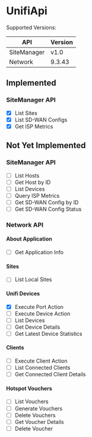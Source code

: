 # UnifiApi

Supported Versions:

| API         | Version |
|-------------|---------|
| SiteManager | v1.0    |
| Network     | 9.3.43  |

## Implemented
### SiteManager API
- [x] List Sites
- [x] List SD-WAN Configs
- [x] Get ISP Metrics

## Not Yet Implemented
### SiteManager API
- [ ] List Hosts
- [ ] Get Host by ID
- [ ] List Devices
- [ ] Query ISP Metrics
- [ ] Get SD-WAN Config by ID
- [ ] Get SD-WAN Config Status
### Network API
#### About Application
- [ ] Get Application Info
#### Sites
- [ ] List Local Sites
#### Unifi Devices
- [x] Execute Port Action
- [ ] Execute Device Action
- [ ] List Devices
- [ ] Get Device Details
- [ ] Get Latest Device Statistics
#### Clients
- [ ] Execute Client Action
- [ ] List Connected Clients
- [ ] Get Connected Client Details
#### Hotspot Vouchers
- [ ] List Vouchers
- [ ] Generate Vouchers
- [ ] Delete Vouchers
- [ ] Get Voucher Details
- [ ] Delete Voucher
